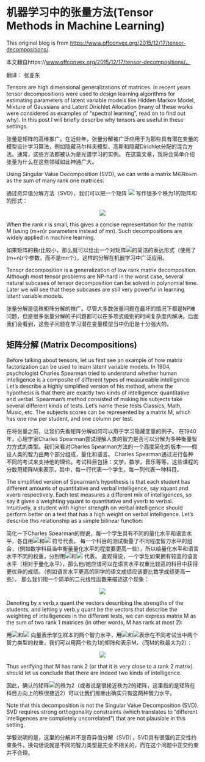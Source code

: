 # 机器学习中的张量方法(Tensor Methods in Machine Learning)

This original blog is from https://www.offconvex.org/2015/12/17/tensor-decompositions/.

本文翻自https://www.offconvex.org/2015/12/17/tensor-decompositions/。

翻译： 张亚东

Tensors are high dimensional generalizations of matrices.
In recent years tensor decompositions were used to design learning algorithms for estimating parameters of latent variable models like Hidden Markov Model, Mixture of Gaussians and Latent Dirichlet Allocation (many of these works were considered as examples of “spectral learning”, read on to find out why). 
In this post I will briefly describe why tensors are useful in these settings.

张量是矩阵的高维推广。在近些年，张量分解被广泛应用于为那些具有潜在变量的模型设计学习算法，例如隐藏马尔科夫模型、高斯和隐藏Dirichlet分配的混合方法。通常，这些方法都被认为是光谱学习的实例。
在这篇文章，我将会简单介绍张量为什么在这些领域如此神通广大。

Using Singular Value Decomposition (SVD), we can write a matrix M∈Rn×m as the sum of many rank one matrices:

通过奇异值分解方法（SVD），我们可以把一个矩阵 <img src="http://latex.codecogs.com/gif.latex?\textbf{M}%20\in%20R_{n%20\times%20m}" />  写作很多个秩为1的矩阵和的形式：
<div align=center>
<img src="http://latex.codecogs.com/gif.latex?\textbf{M}=\sum_{i=1}^{r}{\lambda_i\overrightarrow{u_i}\overrightarrow{v_i}^{T}}" />
</div>

When the rank r is small, this gives a concise representation for the matrix M (using (m+n)r parameters instead of mn). Such decompositions are widely applied in machine learning.

如果矩阵的秩r比较小，那么就可以给出一个对矩阵<img src="http://latex.codecogs.com/gif.latex?\textbf{M}">的简洁的表达形式（使用了(m+n)r个参数，而不是mn个）。这样的分解在机器学习中广泛应用。

Tensor decomposition is a generalization of low rank matrix decomposition. Although most tensor problems are NP-hard in the worst case, several natural subcases of tensor decomposition can be solved in polynomial time. Later we will see that these subcases are still very powerful in learning latent variable models.

张量分解是低秩矩阵分解的推广。尽管大多数张量问题在最坏的情况下都是NP难问题，但是很多张量分解的子问题都可以在多项式级别的时间复杂度内解决。后面我们会看到，这些子问题在学习潜在变量模型当中仍旧是十分强大的。

## 矩阵分解 (Matrix Decompositions)

Before talking about tensors, let us first see an example of how matrix factorization can be used to learn latent variable models. In 1904, psychologist Charles Spearman tried to understand whether human intelligence is a composite of different types of measureable intelligence. Let’s describe a highly simplified version of his method, where the hypothesis is that there are exactly two kinds of intelligence: quantitative and verbal. Spearman’s method consisted of making his subjects take several different kinds of tests. Let’s name these tests Classics, Math, Music, etc. The subjects scores can be represented by a matrix M, which has one row per student, and one column per test.

在将张量之前，让我们先看矩阵分解如何可以用于学习隐藏变量的例子。
在1940年，心理学家Charles Spearman尝试理解人类的智力是否可以分解为多种衡量智力方式的类型。我们来看对Charles Spearman方法的一个高度简化的版本——假设人类的智力由两个部分组成，量化和语言。
Charles Spearman通过进行各种不同的考试来支持他的理论。考试科目包括：文学，数学，音乐等等。这些课程的分数用矩阵M来表示，其中，每一行代表一个学生，每一列代表一种科目。

The simplified version of Spearman’s hypothesis is that each student has different amounts of quantitative and verbal intelligence, say xquant and xverb respectively. Each test measures a different mix of intelligences, so say it gives a weighting yquant to quantitative and yverb to verbal. Intuitively, a student with higher strength on verbal intelligence should perform better on a test that has a high weight on verbal intelligence. Let’s describe this relationship as a simple bilinear function:

简化一下Charles Spearman的假说，每一个学生具有不同的量化水平和语言水平，各自用<img src="http://latex.codecogs.com/gif.latex?x_{quant}" />和<img src="http://latex.codecogs.com/gif.latex?x_{verb}" /> 符号代表。
每一个科目的测试衡量了不同程度智力水平的组合，（例如数学科目当中衡量量化水平的程度要更高一些），所以给量化水平和语言水平不同的权重，分别用<img src="http://latex.codecogs.com/gif.latex?y_{quant}" />和<img src="http://latex.codecogs.com/gif.latex?y_{verb}" /> 代表。
直观得说，一个学生如果拥有较高的语言水平（相对于量化水平），那么他/她应该可以在语言水平权重比较高的科目中获得更优异的成绩。（例如语言水平更高的同学的语文成绩应该要比数学成绩更高一些）。
那么我们用一个简单的二元线性函数来描述这个现象：

<div align=center>
<img src="http://latex.codecogs.com/gif.latex?score=x_{quant}%20\times%20y_{quant}+x_{verb}%20\times%20y_{verb}" />
</div>

Denoting by x verb,x quant the vectors describing the strengths of the students, and letting y verb,y quant be the vectors that describe the weighting of intelligences in the different tests, we can express matrix M as the sum of two rank 1 matrices (in other words, M has rank at most 2):

用<img src="http://latex.codecogs.com/gif.latex?\overrightarrow{x}_{quant}" />和<img src="http://latex.codecogs.com/gif.latex?\overrightarrow{x}_{verb}" /> 向量表示学生样本的两个智力水平，用<img src="http://latex.codecogs.com/gif.latex?\overrightarrow{y}_{quant}" />和<img src="http://latex.codecogs.com/gif.latex?\overrightarrow{y}_{verb}" />表示在不同考试当中两个智力类型的权重，我们可以用两个秩为1的矩阵和表示M，（而M的秩最大为2）：

<div align=center>
<img src="http://latex.codecogs.com/gif.latex?\textbf{M}=\overrightarrow{x}_{quant}%20\overrightarrow{y}^T_{quant}+\overrightarrow{x}_{verb}%20overrightarrow{y}^T_{verb}" />
</div>

Thus verifying that M has rank 2 (or that it is very close to a rank 2 matrix) should let us conclude that there are indeed two kinds of intelligence.

因此，确认的矩阵<img src="http://latex.codecogs.com/gif.latex?\textbf{M}">的秩为2（或者说是很接近秩为2的矩阵，这里指的是矩阵在科目方向上的秩很接近2）可以让我们推断出确实只有这两种智力水平。


Note that this decomposition is not the Singular Value Decomposition (SVD). SVD requires strong orthogonality constraints (which translates to “different intelligences are completely uncorrelated”) that are not plausible in this setting.

学要说明的是，这里的分解并不是奇异值分解（SVD），SVD具有很强的正交性约束条件，换句话说就是不同的智力类型是完全不相关的，而在这个问题中正交约束并不合理。












